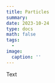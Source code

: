 ```yaml
---
title: Particles
summary: 
date: 2023-10-24
type: docs
math: false
tags:
  - 
image:
  caption: ''
---
```


Text